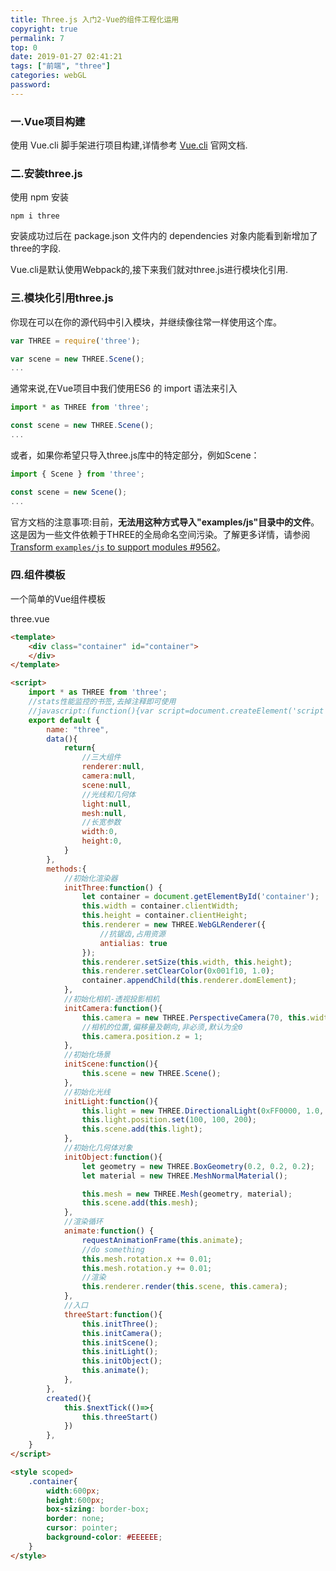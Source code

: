 ```yaml
---
title: Three.js 入门2-Vue的组件工程化运用
copyright: true
permalink: 7
top: 0
date: 2019-01-27 02:41:21
tags: ["前端", "three"]
categories: webGL
password:
---
```


### 一.Vue项目构建

使用 Vue.cli 脚手架进行项目构建,详情参考 [Vue.cli](https://cli.vuejs.org/zh/guide/creating-a-project.html#vue-create) 官网文档.

### 二.安装three.js

使用 npm 安装

```shell
npm i three
```

安装成功过后在 package.json 文件内的 dependencies 对象内能看到新增加了 three的字段.

Vue.cli是默认使用Webpack的,接下来我们就对three.js进行模块化引用.

<!--more-->

### 三.模块化引用three.js

你现在可以在你的源代码中引入模块，并继续像往常一样使用这个库。

```js
var THREE = require('three');

var scene = new THREE.Scene();
...
```

通常来说,在Vue项目中我们使用ES6 的 import 语法来引入

```js
import * as THREE from 'three';

const scene = new THREE.Scene();
...
```

或者，如果你希望只导入three.js库中的特定部分，例如Scene：

```js
import { Scene } from 'three';

const scene = new Scene();
...
```

官方文档的注意事项:目前，**无法用这种方式导入"examples/js"目录中的文件**。 这是因为一些文件依赖于THREE的全局命名空间污染。了解更多详情，请参阅[Transform `examples/js` to support modules #9562](https://github.com/mrdoob/three.js/issues/9562)。

### 四.组件模板

一个简单的Vue组件模板

three.vue

```html
<template>
    <div class="container" id="container">
    </div>
</template>

<script>
    import * as THREE from 'three';
    //stats性能监控的书签,去掉注释即可使用
    //javascript:(function(){var script=document.createElement('script');script.onload=function(){var stats=new Stats();document.body.appendChild(stats.dom);requestAnimationFrame(function loop(){stats.update();requestAnimationFrame(loop)});};script.src='//mrdoob.github.io/stats.js/build/stats.min.js';document.head.appendChild(script);})()
    export default {
        name: "three",
        data(){
            return{
                //三大组件
                renderer:null,
                camera:null,
                scene:null,
                //光线和几何体
                light:null,
                mesh:null,
                //长宽参数
                width:0,
                height:0,
            }
        },
        methods:{
            //初始化渲染器
            initThree:function() {
                let container = document.getElementById('container');
                this.width = container.clientWidth;
                this.height = container.clientHeight;
                this.renderer = new THREE.WebGLRenderer({
                    //抗锯齿,占用资源
                    antialias: true
                });
                this.renderer.setSize(this.width, this.height);
                this.renderer.setClearColor(0x001f10, 1.0);
                container.appendChild(this.renderer.domElement);
            },
            //初始化相机-透视投影相机
            initCamera:function(){
                this.camera = new THREE.PerspectiveCamera(70, this.width/this.height, 0.01, 10);
                //相机的位置,偏移量及朝向,非必须,默认为全0
                this.camera.position.z = 1;
            },
            //初始化场景
            initScene:function(){
                this.scene = new THREE.Scene();
            },
            //初始化光线
            initLight:function(){
                this.light = new THREE.DirectionalLight(0xFF0000, 1.0, 0);
                this.light.position.set(100, 100, 200);
                this.scene.add(this.light);
            },
            //初始化几何体对象
            initObject:function(){
                let geometry = new THREE.BoxGeometry(0.2, 0.2, 0.2);
                let material = new THREE.MeshNormalMaterial();

                this.mesh = new THREE.Mesh(geometry, material);
                this.scene.add(this.mesh);
            },
            //渲染循环
            animate:function() {
                requestAnimationFrame(this.animate);
                //do something
                this.mesh.rotation.x += 0.01;
                this.mesh.rotation.y += 0.01;
                //渲染
                this.renderer.render(this.scene, this.camera);
            },
            //入口
            threeStart:function(){
                this.initThree();
                this.initCamera();
                this.initScene();
                this.initLight();
                this.initObject();
                this.animate();
            },
        },
        created(){
            this.$nextTick(()=>{
                this.threeStart()
            })
        },
    }
</script>

<style scoped>
    .container{
        width:600px;
        height:600px;
        box-sizing: border-box;
        border: none;
        cursor: pointer;
        background-color: #EEEEEE;
    }
</style>
```


